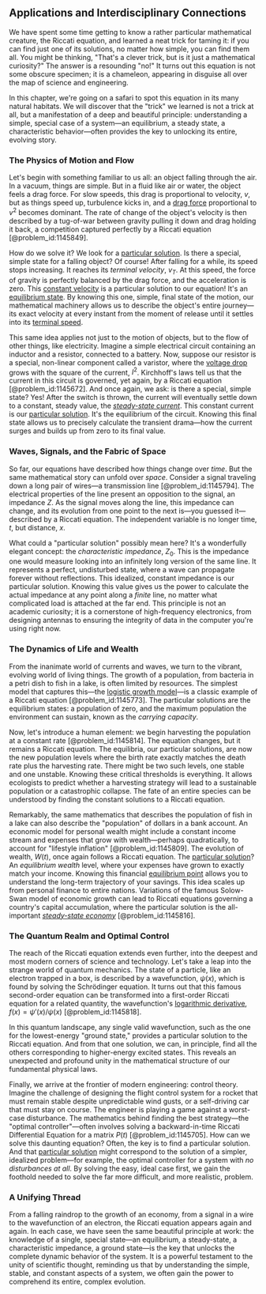 ## Applications and Interdisciplinary Connections

We have spent some time getting to know a rather particular mathematical creature, the Riccati equation, and learned a neat trick for taming it: if you can find just one of its solutions, no matter how simple, you can find them all. You might be thinking, "That's a clever trick, but is it just a mathematical curiosity?" The answer is a resounding "no!" It turns out this equation is not some obscure specimen; it is a chameleon, appearing in disguise all over the map of science and engineering.

In this chapter, we're going on a safari to spot this equation in its many natural habitats. We will discover that the "trick" we learned is not a trick at all, but a manifestation of a deep and beautiful principle: understanding a simple, special case of a system—an equilibrium, a steady state, a characteristic behavior—often provides the key to unlocking its entire, evolving story.

### The Physics of Motion and Flow

Let's begin with something familiar to us all: an object falling through the air. In a vacuum, things are simple. But in a fluid like air or water, the object feels a drag force. For slow speeds, this drag is proportional to velocity, $v$, but as things speed up, turbulence kicks in, and a [drag force](@article_id:275630) proportional to $v^2$ becomes dominant. The rate of change of the object's velocity is then described by a tug-of-war between gravity pulling it down and drag holding it back, a competition captured perfectly by a Riccati equation [@problem_id:1145849].

How do we solve it? We look for a [particular solution](@article_id:148586). Is there a special, simple state for a falling object? Of course! After falling for a while, its speed stops increasing. It reaches its *terminal velocity*, $v_T$. At this speed, the force of gravity is perfectly balanced by the drag force, and the acceleration is zero. This [constant velocity](@article_id:170188) is a particular solution to our equation! It's an [equilibrium state](@article_id:269870). By knowing this one, simple, final state of the motion, our mathematical machinery allows us to describe the object's entire journey—its exact velocity at every instant from the moment of release until it settles into its [terminal speed](@article_id:163115).

This same idea applies not just to the motion of objects, but to the flow of other things, like electricity. Imagine a simple electrical circuit containing an inductor and a resistor, connected to a battery. Now, suppose our resistor is a special, non-linear component called a varistor, where the [voltage drop](@article_id:266998) grows with the square of the current, $I^2$. Kirchhoff's laws tell us that the current in this circuit is governed, yet again, by a Riccati equation [@problem_id:1145672]. And once again, we ask: is there a special, simple state? Yes! After the switch is thrown, the current will eventually settle down to a constant, steady value, the *[steady-state current](@article_id:276071)*. This constant current is our [particular solution](@article_id:148586). It's the equilibrium of the circuit. Knowing this final state allows us to precisely calculate the transient drama—how the current surges and builds up from zero to its final value.

### Waves, Signals, and the Fabric of Space

So far, our equations have described how things change over *time*. But the same mathematical story can unfold over *space*. Consider a signal traveling down a long pair of wires—a transmission line [@problem_id:1145794]. The electrical properties of the line present an opposition to the signal, an impedance $Z$. As the signal moves along the line, this impedance can change, and its evolution from one point to the next is—you guessed it—described by a Riccati equation. The independent variable is no longer time, $t$, but distance, $x$.

What could a "particular solution" possibly mean here? It's a wonderfully elegant concept: the *characteristic impedance*, $Z_0$. This is the impedance one would measure looking into an infinitely long version of the same line. It represents a perfect, undisturbed state, where a wave can propagate forever without reflections. This idealized, constant impedance is our particular solution. Knowing this value gives us the power to calculate the actual impedance at any point along a *finite* line, no matter what complicated load is attached at the far end. This principle is not an academic curiosity; it is a cornerstone of high-frequency electronics, from designing antennas to ensuring the integrity of data in the computer you're using right now.

### The Dynamics of Life and Wealth

From the inanimate world of currents and waves, we turn to the vibrant, evolving world of living things. The growth of a population, from bacteria in a petri dish to fish in a lake, is often limited by resources. The simplest model that captures this—the [logistic growth model](@article_id:148390)—is a classic example of a Riccati equation [@problem_id:1145773]. The particular solutions are the equilibrium states: a population of zero, and the maximum population the environment can sustain, known as the *carrying capacity*.

Now, let's introduce a human element: we begin harvesting the population at a constant rate [@problem_id:1145814]. The equation changes, but it remains a Riccati equation. The equilibria, our particular solutions, are now the new population levels where the birth rate exactly matches the death rate plus the harvesting rate. There might be two such levels, one stable and one unstable. Knowing these critical thresholds is everything. It allows ecologists to predict whether a harvesting strategy will lead to a sustainable population or a catastrophic collapse. The fate of an entire species can be understood by finding the constant solutions to a Riccati equation.

Remarkably, the same mathematics that describes the population of fish in a lake can also describe the "population" of dollars in a bank account. An economic model for personal wealth might include a constant income stream and expenses that grow with wealth—perhaps quadratically, to account for "lifestyle inflation" [@problem_id:1145809]. The evolution of wealth, $W(t)$, once again follows a Riccati equation. The [particular solution](@article_id:148586)? An *equilibrium wealth* level, where your expenses have grown to exactly match your income. Knowing this financial [equilibrium point](@article_id:272211) allows you to understand the long-term trajectory of your savings. This idea scales up from personal finance to entire nations. Variations of the famous Solow-Swan model of economic growth can lead to Riccati equations governing a country's capital accumulation, where the particular solution is the all-important *[steady-state economy](@article_id:190945)* [@problem_id:1145816].

### The Quantum Realm and Optimal Control

The reach of the Riccati equation extends even further, into the deepest and most modern corners of science and technology. Let's take a leap into the strange world of quantum mechanics. The state of a particle, like an electron trapped in a box, is described by a wavefunction, $\psi(x)$, which is found by solving the Schrödinger equation. It turns out that this famous second-order equation can be transformed into a first-order Riccati equation for a related quantity, the wavefunction's [logarithmic derivative](@article_id:168744), $f(x) = \psi'(x)/\psi(x)$ [@problem_id:1145818].

In this quantum landscape, any single valid wavefunction, such as the one for the lowest-energy "ground state," provides a particular solution to the Riccati equation. And from that one solution, we can, in principle, find all the others corresponding to higher-energy excited states. This reveals an unexpected and profound unity in the mathematical structure of our fundamental physical laws.

Finally, we arrive at the frontier of modern engineering: control theory. Imagine the challenge of designing the flight control system for a rocket that must remain stable despite unpredictable wind gusts, or a self-driving car that must stay on course. The engineer is playing a game against a worst-case disturbance. The mathematics behind finding the best strategy—the "optimal controller"—often involves solving a backward-in-time Riccati Differential Equation for a matrix $P(t)$ [@problem_id:1145705]. How can we solve this daunting equation? Often, the key is to find a particular solution. And that [particular solution](@article_id:148586) might correspond to the solution of a simpler, idealized problem—for example, the optimal controller for a system with *no disturbances at all*. By solving the easy, ideal case first, we gain the foothold needed to solve the far more difficult, and more realistic, problem.

### A Unifying Thread

From a falling raindrop to the growth of an economy, from a signal in a wire to the wavefunction of an electron, the Riccati equation appears again and again. In each case, we have seen the same beautiful principle at work: the knowledge of a single, special state—an equilibrium, a steady-state, a characteristic impedance, a ground state—is the key that unlocks the complete dynamic behavior of the system. It is a powerful testament to the unity of scientific thought, reminding us that by understanding the simple, stable, and constant aspects of a system, we often gain the power to comprehend its entire, complex evolution.